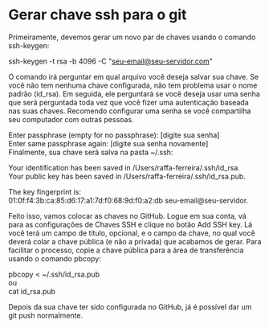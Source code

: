 # Gerar chave ssh para o git

Primeiramente, devemos gerar um novo par de chaves usando o comando ssh-keygen:

ssh-keygen -t rsa -b 4096 -C "seu-email@seu-servidor.com"

O comando irá perguntar em qual arquivo você deseja salvar sua chave. Se você não tem nenhuma chave configurada, não
tem problema usar o nome padrão (id_rsa). Em seguida, ele perguntará se você deseja usar uma senha que será perguntada
toda vez que você fizer uma autenticação baseada nas suas chaves. Recomendo configurar uma senha se você compartilha 
seu computador com outras pessoas.<br>

Enter passphrase (empty for no passphrase): [digite sua senha]<br>
Enter same passphrase again: [digite sua senha novamente]<br>
Finalmente, sua chave será salva na pasta ~/.ssh:<br>

Your identification has been saved in /Users/raffa-ferreira/.ssh/id_rsa.<br>
Your public key has been saved in /Users/raffa-ferreira/.ssh/id_rsa.pub.<br>

The key fingerprint is:<br>
01:0f:f4:3b:ca:85:d6:17:a1:7d:f0:68:9d:f0:a2:db seu-email@seu-servidor.<br>

Feito isso, vamos colocar as chaves no GitHub. Logue em sua conta, vá para as configurações de Chaves SSH e clique 
no botão Add SSH key. Lá você terá um campo de título, opcional, e o campo da chave, no qual você deverá colar a 
chave pública (e não a privada) que acabamos de gerar. Para facilitar o processo, copie a chave pública para a 
área de transferência usando o comando pbcopy:<br>

pbcopy < ~/.ssh/id_rsa.pub<br>
ou<br>
cat id_rsa.pub<br>

Depois da sua chave ter sido configurada no GitHub, já é possível dar um git push normalmente.
